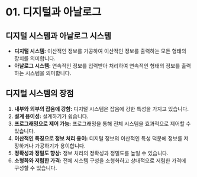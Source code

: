 # 01. 디지털과 아날로그

## 디지털 시스템과 아날로그 시스템

- **디지털 시스템:** 이산적인 정보를 가공하여 이산적인 정보를 출력하는 모든 형태의 장치를 의미합니다.
- **아날로그 시스템:** 연속적인 정보를 입력받아 처리하여 연속적인 형태의 정보를 출력하는 시스템을 의미합니다.

## 디지털 시스템의 장점

1. **내부와 외부의 잡음에 강함:** 디지털 시스템은 잡음에 강한 특성을 가지고 있습니다.
2. **설계 용이성:** 설계하기가 쉽습니다.
3. **프로그래밍으로 제어 가능:** 프로그래밍을 통해 전체 시스템을 효과적으로 제어할 수 있습니다.
4. **이산적인 특징으로 정보 처리 용이:** 디지털 정보의 이산적인 특성 덕분에 정보를 저장하거나 가공하기가 용이합니다.
5. **정확성과 정밀도 향상:** 정보 처리의 정확성과 정밀도를 높일 수 있습니다.
6. **소형화와 저렴한 가격:** 전체 시스템 구성을 소형화하고 상대적으로 저렴한 가격에 구성할 수 있습니다.

